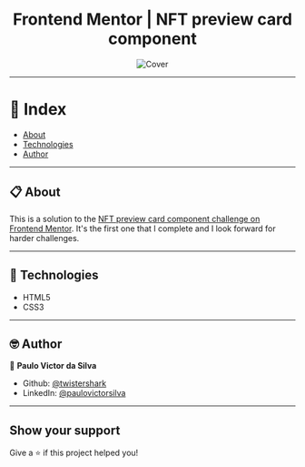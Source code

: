 <h1 align="center">
  Frontend Mentor | NFT preview card component
</h1>

<p align="center">
  <img alt="Cover" src="https://github.com/twistershark/frontendmentor/nftpreviewcard/blob/main/screenshot.png" />
</p>

---

# 📑 Index

- [About](#-about)
- [Technologies](#-technologies)
- [Author](#-author)

---

## 📋 About

This is a solution to the [NFT preview card component challenge on Frontend Mentor](https://www.frontendmentor.io/challenges/nft-preview-card-component-SbdUL_w0U). It's the first one that I complete and I look forward for harder challenges.

---

## 🚀 Technologies

- HTML5
- CSS3

---

## 🤓 Author

👤 **Paulo Victor da Silva**

- Github: [@twistershark](https://github.com/twistershark)
- LinkedIn: [@paulovictorsilva](https://linkedin.com/in/paulovictorsilva)

---

## Show your support

Give a ⭐️ if this project helped you!
